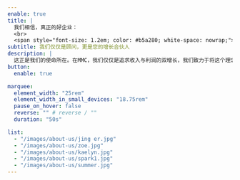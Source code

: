 ```yaml
---
enable: true
title: |
  我们相信，真正的好企业：
  <br>
  <span style="font-size: 1.2em; color: #b5a280; white-space: nowrap;">在成就客户与团队中，赢取利润。</span>
subtitle: 我们仅仅是顾问，更是您的增长合伙人
description: |
  这正是我们的使命所在。在MMC，我们仅仅是追求收入与利润的双增长，我们致力于将这个理念系统化。<br /><br />我们为您企业安装一套"**预算管理系统**"，它的核心，就是让员工能像老板一样关心利润。因为在这套系统里，"**成就客户**"会被清晰地衡量，"**成就团队**"则与公平、丰厚的回报直接挂钩。<br /><br />我们用最科学的财务蓝图，去打造一个让老板安心、让团队为共同目标而战的"**好企业**"。我们是您的增长合伙人，更是您实现这一企业理想的同行者。
button:
  enable: true

marquee:
  element_width: "25rem"
  element_width_in_small_devices: "18.75rem"
  pause_on_hover: false
  reverse: "" # reverse / ""
  duration: "50s"

list:
  - "/images/about-us/jing er.jpg"
  - "/images/about-us/zoe.jpg"
  - "/images/about-us/kaelyn.jpg"
  - "/images/about-us/spark1.jpg"
  - "/images/about-us/summer.jpg"
---
```

